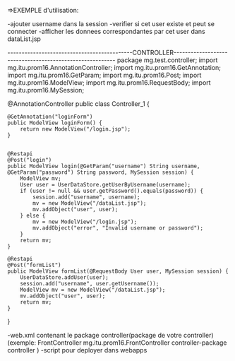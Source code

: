 
=>EXEMPLE d'utilisation:

-ajouter username dans la session
-verifier si cet user existe et peut se connecter
-afficher les donnees correspondantes par cet user dans dataList.jsp

--------------------------------------------CONTROLLER---------------------------------------------------------
package mg.test.controller;
import mg.itu.prom16.AnnotationController;
import mg.itu.prom16.GetAnnotation;
import mg.itu.prom16.GetParam;
import mg.itu.prom16.Post;
import mg.itu.prom16.ModelView;
import mg.itu.prom16.RequestBody;
import mg.itu.prom16.MySession;

@AnnotationController
public class Controller_1 {

    @GetAnnotation("loginForm")
    public ModelView loginForm() {
        return new ModelView("/login.jsp");
    }


    @Restapi
    @Post("login")
    public ModelView login(@GetParam("username") String username, @GetParam("password") String password, MySession session) {
        ModelView mv;
        User user = UserDataStore.getUserByUsername(username);
        if (user != null && user.getPassword().equals(password)) {
            session.add("username", username);
            mv = new ModelView("/dataList.jsp");
            mv.addObject("user", user);
        } else {
            mv = new ModelView("/login.jsp");
            mv.addObject("error", "Invalid username or password");
        }
        return mv;
    }

    @Restapi
    @Post("formList")
    public ModelView formList(@RequestBody User user, MySession session) {
        UserDataStore.addUser(user);
        session.add("username", user.getUsername());
        ModelView mv = new ModelView("/dataList.jsp");
        mv.addObject("user", user);
        return mv;
    }
}


-web.xml contenant le package controller(package de votre controller)
(exemple:<servlet>
            <servlet-name>FrontController</servlet-name>
            <servlet-class>mg.itu.prom16.FrontController</servlet-class>
            <init-param>
                <param-name>controller-package</param-name>
                <param-value>controller</param-value>
            </init-param>
         </servlet>)
-script pour deployer dans webapps

